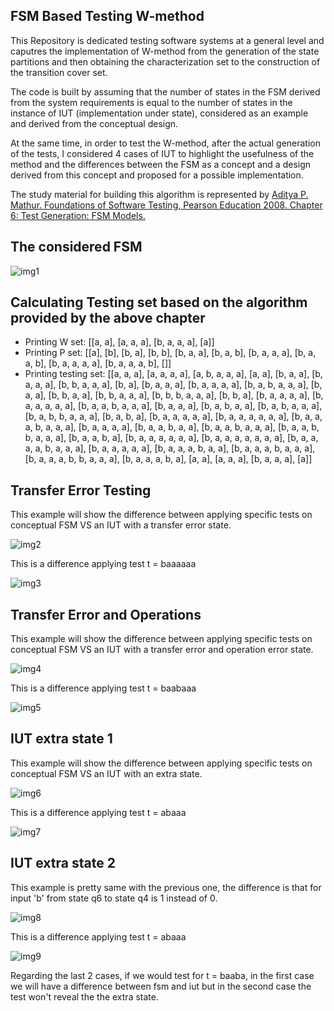 
## FSM Based Testing W-method

This Repository is dedicated testing software systems at a general level and caputres the implementation of W-method from the generation of the state partitions and then obtaining the characterization set to the construction of the transition cover set.

The code is built by assuming that the number of states in the FSM derived from the system requirements is equal to the number of states in the instance of IUT (implementation under state), considered as an example and derived from the conceptual design.

At the same time, in order to test the W-method, after the actual generation of the tests, I considered 4 cases of IUT to highlight the usefulness of the method and the differences between the FSM as a concept and a design derived from this concept and proposed for a possible implementation.

The study material for building this algorithm is represented by [Aditya P. Mathur. Foundations of Software Testing, Pearson Education 2008. Chapter 6: Test Generation: FSM Models.](https://www.cs.purdue.edu/homes/apm/foundationsBook/samples/fsm-chapter.pdf)


## The considered FSM

![img1](./images/fsm.png)
## Calculating Testing set based on the algorithm provided by the above chapter

- Printing W set:
  [[a, a], [a, a, a], [b, a, a, a], [a]]
- Printing P set:
  [[a], [b], [b, a], [b, b], [b, a, a], [b, a, b], [b, a, a, a], [b, a, a, b], [b, a, a, a, a], [b, a, a, a, b], []]
- Printing testing set:
  [[a, a, a], [a, a, a, a], [a, b, a, a, a], [a, a], [b, a, a], [b, a, a, a], [b, b, a, a, a], [b, a], [b, a, a, a], [b, a, a, a, a], [b, a, b, a, a, a], [b, a, a], [b, b, a, a], [b, b, a, a, a], [b, b, b, a, a, a], [b, b, a], [b, a, a, a, a], [b, a, a, a, a, a], [b, a, a, b, a, a, a], [b, a, a, a], [b, a, b, a, a], [b, a, b, a, a, a], [b, a, b, b, a, a, a], [b, a, b, a], [b, a, a, a, a, a], [b, a, a, a, a, a, a], [b, a, a, a, b, a, a, a], [b, a, a, a, a], [b, a, a, b, a, a], [b, a, a, b, a, a, a], [b, a, a, b, b, a, a, a], [b, a, a, b, a], [b, a, a, a, a, a, a], [b, a, a, a, a, a, a, a], [b, a, a, a, a, b, a, a, a], [b, a, a, a, a, a], [b, a, a, a, b, a, a], [b, a, a, a, b, a, a, a], [b, a, a, a, b, b, a, a, a], [b, a, a, a, b, a], [a, a], [a, a, a], [b, a, a, a], [a]]


## Transfer Error Testing

This example will show the difference between applying specific tests on conceptual FSM VS an IUT with a transfer error state.

![img2](./images/transferError.png)

This is a difference applying test t = baaaaaa

![img3](./images/transferErrorFromCode.png)
## Transfer Error and Operations

This example will show the difference between applying specific tests on conceptual FSM VS an IUT with a transfer error and operation error state.

![img4](./images/transferErrorAndOperationsError.png)

This is a difference applying test t = baabaaa

![img5](./images/transferErrorAndOperationsErrorFromCode.png)
## IUT extra state 1

This example will show the difference between applying specific tests on conceptual FSM VS an IUT with an extra state.

![img6](./images/extraState1.png)

This is a difference applying test t = abaaa

![img7](./images/extraState1FromCode.png)
## IUT extra state 2

This example is pretty same with the previous one, the difference is that for input 'b' from state q6 to state q4 is 1 instead of 0.

![img8](./images/extraState2.png)

This is a difference applying test t = abaaa

![img9](./images/extraState2FromCode.png)

Regarding the last 2 cases, if we would test for t = baaba, in the first case we will have a difference between fsm and iut but in the second case the test won't reveal the the extra state.